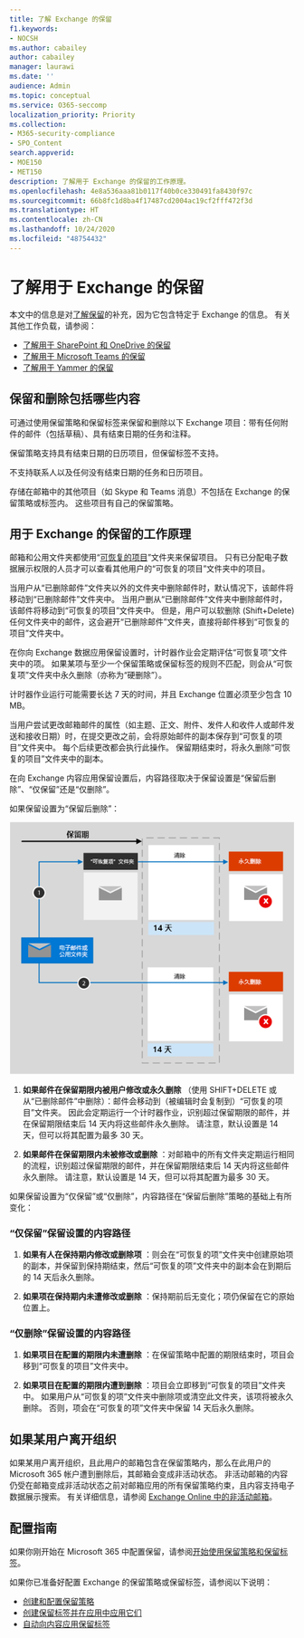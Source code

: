 ```yaml
---
title: 了解 Exchange 的保留
f1.keywords:
- NOCSH
ms.author: cabailey
author: cabailey
manager: laurawi
ms.date: ''
audience: Admin
ms.topic: conceptual
ms.service: O365-seccomp
localization_priority: Priority
ms.collection:
- M365-security-compliance
- SPO_Content
search.appverid:
- MOE150
- MET150
description: 了解用于 Exchange 的保留的工作原理。
ms.openlocfilehash: 4e8a536aaa81b0117f40b0ce330491fa8430f97c
ms.sourcegitcommit: 66b8fc1d8ba4f17487cd2004ac19cf2fff472f3d
ms.translationtype: HT
ms.contentlocale: zh-CN
ms.lasthandoff: 10/24/2020
ms.locfileid: "48754432"
---
```

# <a name="learn-about-retention-for-exchange"></a>了解用于 Exchange 的保留

本文中的信息是对[了解保留](retention.md)的补充，因为它包含特定于 Exchange 的信息。  有关其他工作负载，请参阅：

- [了解用于 SharePoint 和 OneDrive 的保留](retention-policies-sharepoint.md)
- [了解用于 Microsoft Teams 的保留](retention-policies-teams.md)
- [了解用于 Yammer 的保留](retention-policies-yammer.md)

## <a name="whats-included-for-retention-and-deletion"></a>保留和删除包括哪些内容

可通过使用保留策略和保留标签来保留和删除以下 Exchange 项目：带有任何附件的邮件（包括草稿）、具有结束日期的任务和注释。 

保留策略支持具有结束日期的日历项目，但保留标签不支持。

不支持联系人以及任何没有结束日期的任务和日历项目。

存储在邮箱中的其他项目（如 Skype 和 Teams 消息）不包括在 Exchange 的保留策略或标签内。 这些项目有自己的保留策略。

## <a name="how-retention-works-for-exchange"></a>用于 Exchange 的保留的工作原理

邮箱和公用文件夹都使用“[可恢复的项目](https://docs.microsoft.com/exchange/security-and-compliance/recoverable-items-folder/recoverable-items-folder)”文件夹来保留项目。 只有已分配电子数据展示权限的人员才可以查看其他用户的“可恢复的项目”文件夹中的项目。
  
当用户从“已删除邮件”文件夹以外的文件夹中删除邮件时，默认情况下，该邮件将移动到“已删除邮件”文件夹中。 当用户删从“已删除邮件”文件夹中删除邮件时，该邮件将移动到“可恢复的项目”文件夹中。 但是，用户可以软删除 (Shift+Delete) 任何文件夹中的邮件，这会避开“已删除邮件”文件夹，直接将邮件移到“可恢复的项目”文件夹中。
  
在你向 Exchange 数据应用保留设置时，计时器作业会定期评估“可恢复项”文件夹中的项。 如果某项与至少一个保留策略或保留标签的规则不匹配，则会从“可恢复项”文件夹中永久删除（亦称为“硬删除”）。

计时器作业运行可能需要长达 7 天的时间，并且 Exchange 位置必须至少包含 10 MB。
  
当用户尝试更改邮箱邮件的属性（如主题、正文、附件、发件人和收件人或邮件发送和接收日期）时，在提交更改之前，会将原始邮件的副本保存到“可恢复的项目”文件夹中。 每个后续更改都会执行此操作。 保留期结束时，将永久删除“可恢复的项目”文件夹中的副本。

在向 Exchange 内容应用保留设置后，内容路径取决于保留设置是“保留后删除”、“仅保留”还是“仅删除”。

如果保留设置为“保留后删除”：

![电子邮件和公用文件夹中的保留流关系图](../media/88f174cc-bbf4-4305-93d7-0515f496c8f9.png)

1. **如果邮件在保留期限内被用户修改或永久删除** （使用 SHIFT+DELETE 或从“已删除邮件”中删除）：邮件会移动到（被编辑时会复制到）“可恢复的项目”文件夹。 因此会定期运行一个计时器作业，识别超过保留期限的邮件，并在保留期限结束后 14 天内将这些邮件永久删除。 请注意，默认设置是 14 天，但可以将其配置为最多 30 天。

2. **如果邮件在保留期限内未被修改或删除** ：对邮箱中的所有文件夹定期运行相同的流程，识别超过保留期限的邮件，并在保留期限结束后 14 天内将这些邮件永久删除。 请注意，默认设置是 14 天，但可以将其配置为最多 30 天。 

如果保留设置为“仅保留”或“仅删除”，内容路径在“保留后删除”策略的基础上有所变化：

### <a name="content-paths-for-retain-only-retention-settings"></a>“仅保留”保留设置的内容路径

1. **如果有人在保持期内修改或删除项** ：则会在“可恢复的项”文件夹中创建原始项的副本，并保留到保持期结束，然后“可恢复的项”文件夹中的副本会在到期后的 14 天后永久删除。 

2. **如果项在保持期内未遭修改或删除** ：保持期前后无变化；项仍保留在它的原始位置上。

### <a name="content-paths-for-delete-only-retention-settings"></a>“仅删除”保留设置的内容路径

1. **如果项目在配置的期限内未遭删除** ：在保留策略中配置的期限结束时，项目会移到“可恢复的项目”文件夹中。 

2. **如果项目在配置的期限内遭到删除** ：项目会立即移到“可恢复的项目”文件夹中。 如果用户从“可恢复的项”文件夹中删除项或清空此文件夹，该项将被永久删除。 否则，项会在“可恢复的项”文件夹中保留 14 天后永久删除。 

## <a name="when-a-user-leaves-the-organization"></a>如果某用户离开组织 

如果某用户离开组织，且此用户的邮箱包含在保留策略内，那么在此用户的 Microsoft 365 帐户遭到删除后，其邮箱会变成非活动状态。 非活动邮箱的内容仍受在邮箱变成非活动状态之前对邮箱应用的所有保留策略约束，且内容支持电子数据展示搜索。 有关详细信息，请参阅 [Exchange Online 中的非活动邮箱](inactive-mailboxes-in-office-365.md)。

## <a name="configuration-guidance"></a>配置指南

如果你刚开始在 Microsoft 365 中配置保留，请参阅[开始使用保留策略和保留标签](get-started-with-retention.md)。

如果你已准备好配置 Exchange 的保留策略或保留标签，请参阅以下说明：
- [创建和配置保留策略](create-retention-policies.md)
- [创建保留标签并在应用中应用它们](create-apply-retention-labels.md)
- [自动向内容应用保留标签](apply-retention-labels-automatically.md)